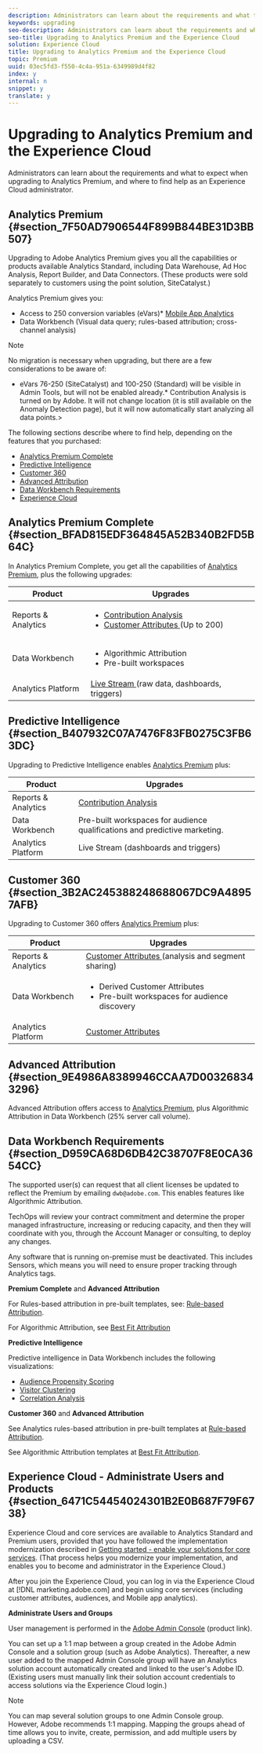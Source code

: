 ```yaml
---
description: Administrators can learn about the requirements and what to expect when upgrading to Analytics Premium, and where to find help as an Experience Cloud administrator.
keywords: upgrading
seo-description: Administrators can learn about the requirements and what to expect when upgrading to Analytics Premium, and where to find help as an Experience Cloud administrator.
seo-title: Upgrading to Analytics Premium and the Experience Cloud
solution: Experience Cloud
title: Upgrading to Analytics Premium and the Experience Cloud
topic: Premium
uuid: 03ec5fd3-f550-4c4a-951a-6349989d4f82
index: y
internal: n
snippet: y
translate: y
---
```


# Upgrading to Analytics Premium and the Experience Cloud

Administrators can learn about the requirements and what to expect when upgrading to Analytics Premium, and where to find help as an Experience Cloud administrator.


## Analytics Premium {#section_7F50AD7906544F899B844BE31D3BB507}

Upgrading to Adobe Analytics Premium gives you all the capabilities or products available Analytics Standard, including Data Warehouse, Ad Hoc Analysis, Report Builder, and Data Connectors. (These products were sold separately to customers using the point solution, SiteCatalyst.) 

Analytics Premium gives you: 

* Access to 250 conversion variables (eVars)* [Mobile App Analytics](https://marketing.adobe.com/resources/help/en_US/mobile/)
* Data Workbench (Visual data query; rules-based attribution; cross-channel analysis)


>[!NOTE]
>
>No migration is necessary when upgrading, but there are a few considerations to be aware of: 
>
>* eVars 76-250 (SiteCatalyst) and 100-250 (Standard) will be visible in Admin Tools, but will not be enabled already.* Contribution Analysis is turned on by Adobe. It will not change location (it is still available on the Anomaly Detection page), but it will now automatically start analyzing all data points.>
>

The following sections describe where to find help, depending on the features that you purchased: 

* [Analytics Premium Complete](../admin_getting_started/upgrade-to-analytics-premium.md#section_BFAD815EDF364845A52B340B2FD5B64C)
* [Predictive Intelligence](../admin_getting_started/upgrade-to-analytics-premium.md#section_B407932C07A7476F83FB0275C3FB63DC)
* [Customer 360](../admin_getting_started/upgrade-to-analytics-premium.md#section_3B2AC245388248688067DC9A48957AFB)
* [Advanced Attribution](../admin_getting_started/upgrade-to-analytics-premium.md#section_9E4986A8389946CCAA7D003268343296)
* [Data Workbench Requirements](../admin_getting_started/upgrade-to-analytics-premium.md#section_D959CA68D6DB42C38707F8E0CA3654CC)
* [Experience Cloud](../admin_getting_started/upgrade-to-analytics-premium.md#section_6471C54454024301B2E0B687F79F6738)



## Analytics Premium Complete {#section_BFAD815EDF364845A52B340B2FD5B64C}

In Analytics Premium Complete, you get all the capabilities of [Analytics Premium](../admin_getting_started/upgrade-to-analytics-premium.md#section_7F50AD7906544F899B844BE31D3BB507), plus the following upgrades: 

<table id="table_F992D44A657347DF85CC5E50E73E821B"> 
 <thead> 
  <tr> 
   <th colname="col1" class="entry"> Product </th> 
   <th colname="col2" class="entry"> Upgrades </th> 
  </tr> 
 </thead>
 <tbody> 
  <tr> 
   <td colname="col1"> Reports &amp; Analytics </td> 
   <td colname="col2"> 
    <ul id="ul_024ED2CF650442E3BCB45622225AD0FE"> 
     <li id="li_D6C8474EA616476184CD2DE5E0903092"> <a href="https://marketing.adobe.com/resources/help/en_US/analytics/contribution/" format="https" scope="external"> Contribution Analysis </a></li> 
     <li id="li_3004457D14964F3A88E5BA4B4FF384C1"> <a href="../attributes/attributes.md#concept_ACFEE7C8B8E94875BA0825CDF4913AF1" format="dita" scope="local"> Customer Attributes </a> (Up to 200) </li> 
    </ul> </td> 
  </tr> 
  <tr> 
   <td colname="col1"> Data Workbench </td> 
   <td colname="col2"> 
    <ul id="ul_EC2CF8010CF1406CAD197D702127C2B8"> 
     <li id="li_10D6FD2A7390499C90E51F5F877F0E1C">Algorithmic Attribution </li> 
     <li id="li_2AC805482756495C965B54067124D219">Pre-built workspaces </li> 
    </ul> </td> 
  </tr> 
  <tr> 
   <td colname="col1"> Analytics Platform </td> 
   <td colname="col2"> <a href="https://marketing.adobe.com/developer/documentation/analytics-live-stream/overview-1" format="https" scope="external"> Live Stream </a> (raw data, dashboards, triggers) </td> 
  </tr> 
 </tbody> 
</table>


## Predictive Intelligence {#section_B407932C07A7476F83FB0275C3FB63DC}

Upgrading to Predictive Intelligence enables [Analytics Premium](../admin_getting_started/upgrade-to-analytics-premium.md#section_7F50AD7906544F899B844BE31D3BB507) plus: 

|  Product  | Upgrades  |
|---|---|
|  Reports & Analytics  | [Contribution Analysis](https://marketing.adobe.com/resources/help/en_US/analytics/contribution/)  |
|  Data Workbench  | Pre-built workspaces for audience qualifications and predictive marketing.  |
|  Analytics Platform  | Live Stream (dashboards and triggers)  |


## Customer 360 {#section_3B2AC245388248688067DC9A48957AFB}

Upgrading to Customer 360 offers [Analytics Premium](../admin_getting_started/upgrade-to-analytics-premium.md#section_7F50AD7906544F899B844BE31D3BB507) plus: 

<table id="table_057CAB0437DC475691E41EB084E77F54"> 
 <thead> 
  <tr> 
   <th colname="col1" class="entry"> Product </th> 
   <th colname="col2" class="entry"> Upgrades </th> 
  </tr> 
 </thead>
 <tbody> 
  <tr> 
   <td colname="col1"> Reports &amp; Analytics </td> 
   <td colname="col2"> <a href="../attributes/attributes.md#concept_ACFEE7C8B8E94875BA0825CDF4913AF1" format="dita" scope="local"> Customer Attributes </a> (analysis and segment sharing) </td> 
  </tr> 
  <tr> 
   <td colname="col1"> Data Workbench </td> 
   <td colname="col2"> 
    <ul id="ul_CFE403BB8421473BA1BA6C77AFD0CA72"> 
     <li id="li_1D5A7EC493A7420896E40BD7469C72A8">Derived Customer Attributes </li> 
     <li id="li_DDF6E89FA2164022859C4FDBE1134E62">Pre-built workspaces for audience discovery </li> 
    </ul> </td> 
  </tr> 
  <tr> 
   <td colname="col1"> Analytics Platform </td> 
   <td colname="col2"> <a href="../attributes/attributes.md#concept_ACFEE7C8B8E94875BA0825CDF4913AF1" format="dita" scope="local"> Customer Attributes </a> </td> 
  </tr> 
 </tbody> 
</table>


## Advanced Attribution {#section_9E4986A8389946CCAA7D003268343296}

Advanced Attribution offers access to [Analytics Premium](../admin_getting_started/upgrade-to-analytics-premium.md#section_7F50AD7906544F899B844BE31D3BB507), plus Algorithmic Attribution in Data Workbench (25% server call volume). 

## Data Workbench Requirements {#section_D959CA68D6DB42C38707F8E0CA3654CC}

The supported user(s) can request that all client licenses be updated to reflect the Premium by emailing `dwb@adobe.com`. This enables features like Algorithmic Attribution. 

TechOps will review your contract commitment and determine the proper managed infrastructure, increasing or reducing capacity, and then they will coordinate with you, through the Account Manager or consulting, to deploy any changes. 

Any software that is running on-premise must be deactivated. This includes Sensors, which means you will need to ensure proper tracking through Analytics tags. 

**Premium Complete** and **Advanced Attribution**

For Rules-based attribution in pre-built templates, see: [Rule-based Attribution](https://marketing.adobe.com/resources/help/en_US/insight/client/?f=c_rules_attrib). 

For Algorithmic Attribution, see [Best Fit Attribution](https://marketing.adobe.com/resources/help/en_US/insight/client/?f=c_attrib_algorithmic)

**Predictive Intelligence** 

Predictive intelligence in Data Workbench includes the following visualizations: 

* [Audience Propensity Scoring](https://marketing.adobe.com/resources/help/en_US/insight/client/?f=c_visitor_propensity)
* [Visitor Clustering](https://marketing.adobe.com/resources/help/en_US/insight/client/?f=c_visitor_cluster)
* [Correlation Analysis](https://marketing.adobe.com/resources/help/en_US/insight/client/?f=c_correlation_analysis)


**Customer 360** and **Advanced Attribution**

See Analytics rules-based attribution in pre-built templates at [Rule-based Attribution](https://marketing.adobe.com/resources/help/en_US/insight/client/?f=c_rules_attrib). 

See Algorithmic Attribution templates at [Best Fit Attribution](https://marketing.adobe.com/resources/help/en_US/insight/client/?f=c_attrib_algorithmic). 

## Experience Cloud - Administrate Users and Products {#section_6471C54454024301B2E0B687F79F6738}

Experience Cloud and core services are available to Analytics Standard and Premium users, provided that you have followed the implementation modernization described in [Getting started - enable your solutions for core services](../core_services/core_services.md#concept_07ED1D5C64234E77976E6D572E78FB9C). (That process helps you modernize your implementation, and enables you to become and administrator in the Experience Cloud.) 

After you join the Experience Cloud, you can log in via the Experience Cloud at [!DNL marketing.adobe.com] and begin using core services (including customer attributes, audiences, and Mobile app analytics). 

**Administrate Users and Groups** 

User management is performed in the [Adobe Admin Console](https://helpx.adobe.com/enterprise/help/aedash.html) (product link). 

You can set up a 1:1 map between a group created in the Adobe Admin Console and a solution group (such as Adobe Analytics). Thereafter, a new user added to the mapped Admin Console group will have an Analytics solution account automatically created and linked to the user's Adobe ID. (Existing users must manually link their solution account credentials to access solutions via the Experience Cloud login.) 


>[!NOTE]
>
>You can map several solution groups to one Admin Console group. However, Adobe recommends 1:1 mapping. Mapping the groups ahead of time allows you to invite, create, permission, and add multiple users by uploading a CSV.

